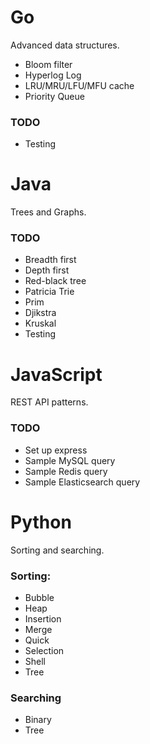 # Go

Advanced data structures.

- Bloom filter
- Hyperlog Log
- LRU/MRU/LFU/MFU cache
- Priority Queue

### TODO
- Testing

# Java

Trees and Graphs.

### TODO
- Breadth first
- Depth first
- Red-black tree
- Patricia Trie
- Prim
- Djikstra
- Kruskal
- Testing


# JavaScript

REST API patterns.

### TODO
- Set up express
- Sample MySQL query
- Sample Redis query
- Sample Elasticsearch query


# Python

Sorting and searching.

### Sorting:
- Bubble
- Heap
- Insertion
- Merge
- Quick
- Selection
- Shell
- Tree

### Searching
- Binary
- Tree
